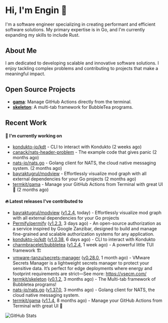 # Hi, I'm Engin 👋

I'm a software engineer specializing in creating performant and efficient software solutions. My primary expertise is in Go, and I'm currently expanding my skills to include Rust.

## About Me

I am dedicated to developing scalable and innovative software solutions. I enjoy tackling complex problems and contributing to projects that make a meaningful impact.

## Open Source Projects

- [**gama**](https://github.com/termkit/gama): Manage GitHub Actions directly from the terminal.
- [**skeleton**](https://github.com/termkit/skeleton): A multi-tab framework for BubbleTea programs.

## Recent Work

#### 🚧 I'm currently working on

- [kondukto-io/kdt](https://github.com/kondukto-io/kdt) - CLI to interact with Kondukto (2 weeks ago)
- [canack/nats-header-problem](https://github.com/canack/nats-header-problem) - The example code that gives panic (2 months ago)
- [nats-io/nats.go](https://github.com/nats-io/nats.go) - Golang client for NATS, the cloud native messaging system. (2 months ago)
- [bayraktugrul/modview](https://github.com/bayraktugrul/modview) - Effortlessly visualize mod graph with all external dependencies for your Go projects (2 months ago)
- [termkit/gama](https://github.com/termkit/gama) - Manage your GitHub Actions from Terminal with great UI 🧪 (2 months ago)

#### 🔥 Latest releases I've contributed to

- [bayraktugrul/modview](https://github.com/bayraktugrul/modview) ([v1.2.4](https://github.com/bayraktugrul/modview/releases/tag/v1.2.4), today) - Effortlessly visualize mod graph with all external dependencies for your Go projects
- [Permify/permify](https://github.com/Permify/permify) ([v1.2.3](https://github.com/Permify/permify/releases/tag/v1.2.3), 3 days ago) - An open-source authorization as a service inspired by Google Zanzibar, designed to build and manage fine-grained and scalable authorization systems for any application.
- [kondukto-io/kdt](https://github.com/kondukto-io/kdt) ([v1.0.38](https://github.com/kondukto-io/kdt/releases/tag/v1.0.38), 6 days ago) - CLI to interact with Kondukto
- [charmbracelet/bubbletea](https://github.com/charmbracelet/bubbletea) ([v1.2.4](https://github.com/charmbracelet/bubbletea/releases/tag/v1.2.4), 1 week ago) - A powerful little TUI framework 🏗
- [vmware-tanzu/secrets-manager](https://github.com/vmware-tanzu/secrets-manager) ([v0.28.0](https://github.com/vmware-tanzu/secrets-manager/releases/tag/v0.28.0), 1 month ago) - VMware Secrets Manager is a lightweight secrets manager to protect your sensitive data. It’s perfect for edge deployments where energy and footprint requirements are strict—See more: https://vsecm.com/
- [termkit/skeleton](https://github.com/termkit/skeleton) ([v0.1.2](https://github.com/termkit/skeleton/releases/tag/v0.1.2), 3 months ago) - The Multi-tab framework of Bubbletea programs!
- [nats-io/nats.go](https://github.com/nats-io/nats.go) ([v1.37.0](https://github.com/nats-io/nats.go/releases/tag/v1.37.0), 3 months ago) - Golang client for NATS, the cloud native messaging system.
- [termkit/gama](https://github.com/termkit/gama) ([v1.1.4](https://github.com/termkit/gama/releases/tag/v1.1.4), 8 months ago) - Manage your GitHub Actions from Terminal with great UI 🧪

![GitHub Stats](http://github-profile-summary-cards.vercel.app/api/cards/profile-details?username=canack&theme=gotham)